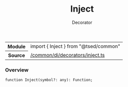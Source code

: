 
<header class="symbol-info-header"><h1 id="inject">Inject</h1><label class="symbol-info-type-label decorator">Decorator</label></header>
<!-- summary -->
<section class="symbol-info"><table class="is-full-width"><tbody><tr><th>Module</th><td><div class="lang-typescript"><span class="token keyword">import</span> { Inject }&nbsp;<span class="token keyword">from</span>&nbsp;<span class="token string">"@tsed/common"</span></div></td></tr><tr><th>Source</th><td><a href="https://github.com/Romakita/ts-express-decorators/blob/v4.26.1/src//common/di/decorators/inject.ts#L0-L0">/common/di/decorators/inject.ts</a></td></tr></tbody></table></section>
<!-- overview -->


### Overview


<pre><code class="typescript-lang ">function <span class="token function">Inject</span><span class="token punctuation">(</span>symbol?<span class="token punctuation">:</span> <span class="token keyword">any</span><span class="token punctuation">)</span><span class="token punctuation">:</span> Function<span class="token punctuation">;</span></code></pre>


<!-- Parameters -->

<!-- Description -->

<!-- Members -->

